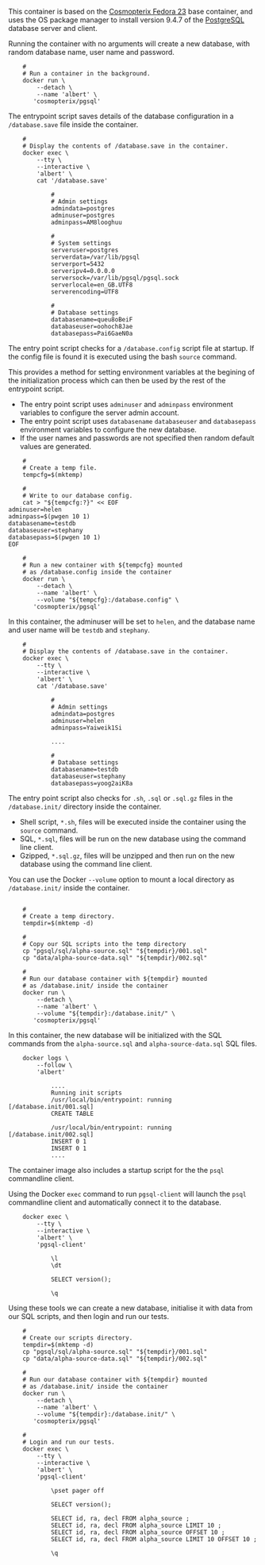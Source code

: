 This container is based on the [Cosmopterix Fedora 23](../fedora/23) base container, and uses the OS package manager to install
version 9.4.7 of the [PostgreSQL](http://www.postgresql.org/) database server and client.

Running the container with no arguments will create a new database, with random database name, user name and password.

```
    #
    # Run a container in the background. 
    docker run \
        --detach \
        --name 'albert' \
       'cosmopterix/pgsql'

```

The entrypoint script saves details of the database configuration in a `/database.save` file inside the container.

```
    #
    # Display the contents of /database.save in the container.
    docker exec \
        --tty \
        --interactive \
        'albert' \
        cat '/database.save'

            #
            # Admin settings
            admindata=postgres
            adminuser=postgres
            adminpass=AM8looghuu

            #
            # System settings
            serveruser=postgres
            serverdata=/var/lib/pgsql
            serverport=5432
            serveripv4=0.0.0.0
            serversock=/var/lib/pgsql/pgsql.sock
            serverlocale=en_GB.UTF8
            serverencoding=UTF8

            #
            # Database settings
            databasename=queu8oBeiF
            databaseuser=oohoch8Jae
            databasepass=Pai6GaeN0a

```

The entry point script checks for a `/database.config` script file
at startup. If the config file is found it is executed using the
bash `source` command.

This provides a method for setting environment variables at the
begining of the initialization process which can then be used  by
the rest of the entrypoint script.

* The entry point script uses `adminuser` and `adminpass` environment
variables to configure the server admin account.
* The entry point script uses `databasename` `databaseuser` and `databasepass`
environment variables to configure the new database.
* If the user names and passwords are not specified then random default
values are generated.

```
    #
    # Create a temp file.
    tempcfg=$(mktemp)
    
    #
    # Write to our database config.
    cat > "${tempcfg:?}" << EOF
adminuser=helen
adminpass=$(pwgen 10 1)
databasename=testdb
databaseuser=stephany
databasepass=$(pwgen 10 1)
EOF

    #
    # Run a new container with ${tempcfg} mounted
    # as /database.config inside the container
    docker run \
        --detach \
        --name 'albert' \
        --volume "${tempcfg}:/database.config" \
       'cosmopterix/pgsql'

```

In this container, the adminuser will be set to `helen`, and the 
database name and user name will be `testdb` and `stephany`.

```
    #
    # Display the contents of /database.save in the container.
    docker exec \
        --tty \
        --interactive \
        'albert' \
        cat '/database.save'

            #
            # Admin settings
            admindata=postgres
            adminuser=helen
            adminpass=Yaiweik1Si

            ....

            #
            # Database settings
            databasename=testdb
            databaseuser=stephany
            databasepass=yoog2aiK8a

```

The entry point script also checks for `.sh`, `.sql` or `.sql.gz` files
in the `/database.init/` directory inside the container.

* Shell script, `*.sh`, files will be executed inside the container using the `source` command.
* SQL, `*.sql`, files will be run on the new database using the command line client.
* Gzipped, `*.sql.gz`, files will be unzipped and then run on the new database using the command line client.

You can use the Docker `--volume` option to mount a local directory as `/database.init/` inside the container.

```

    #
    # Create a temp directory.
    tempdir=$(mktemp -d)
    
    #
    # Copy our SQL scripts into the temp directory
    cp "pgsql/sql/alpha-source.sql" "${tempdir}/001.sql"
    cp "data/alpha-source-data.sql" "${tempdir}/002.sql"

    #
    # Run our database container with ${tempdir} mounted
    # as /database.init/ inside the container
    docker run \
        --detach \
        --name 'albert' \
        --volume "${tempdir}:/database.init/" \
       'cosmopterix/pgsql'

```

In this container, the new database will be initialized with the SQL commands
from the `alpha-source.sql` and `alpha-source-data.sql` SQL files.

```
    docker logs \
        --follow \
        'albert'

            ....
            Running init scripts
            /usr/local/bin/entrypoint: running [/database.init/001.sql]
            CREATE TABLE

            /usr/local/bin/entrypoint: running [/database.init/002.sql]
            INSERT 0 1
            INSERT 0 1
            ....

```

The container image also includes a startup script for the the `psql` commandline client.

Using the Docker `exec` command to run `pgsql-client` will launch the `psql` commandline client and automatically connect it to the database.

```
    docker exec \
        --tty \
        --interactive \
        'albert' \
        'pgsql-client'

            \l
            \dt

            SELECT version();

            \q

```

Using these tools we can create a new database, initialise it with data from our SQL scripts,
and then login and run our tests.

```
    #
    # Create our scripts directory.
    tempdir=$(mktemp -d)
    cp "pgsql/sql/alpha-source.sql" "${tempdir}/001.sql"
    cp "data/alpha-source-data.sql" "${tempdir}/002.sql"

    #
    # Run our database container with ${tempdir} mounted
    # as /database.init/ inside the container
    docker run \
        --detach \
        --name 'albert' \
        --volume "${tempdir}:/database.init/" \
       'cosmopterix/pgsql'

    #
    # Login and run our tests.
    docker exec \
        --tty \
        --interactive \
        'albert' \
        'pgsql-client'

            \pset pager off 

            SELECT version();
            
            SELECT id, ra, decl FROM alpha_source ;
            SELECT id, ra, decl FROM alpha_source LIMIT 10 ;
            SELECT id, ra, decl FROM alpha_source OFFSET 10 ;
            SELECT id, ra, decl FROM alpha_source LIMIT 10 OFFSET 10 ;

            \q

```

